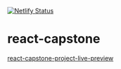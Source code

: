 [![Netlify Status](https://api.netlify.com/api/v1/badges/c77e2adb-e2ab-4f47-ae66-4230e0ae60e8/deploy-status)](https://app.netlify.com/sites/react-cap/deploys)

# react-capstone

[react-capstone-project-live-preview](https://react-cap.netlify.app/)

